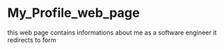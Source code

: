 # My_Profile_web_page
this web page contains informations about me as a software engineer
it redirects to form
